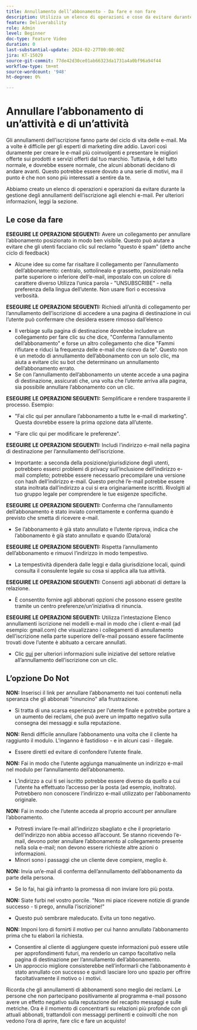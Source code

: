 ```yaml
---
title: Annullamento dell’abbonamento - Da fare e non fare
description: Utilizza un elenco di operazioni e cose da evitare durante la gestione degli annullamenti di abbonamenti.
feature: Deliverability
role: Admin
level: Beginner
doc-type: Feature Video
duration: 0
last-substantial-update: 2024-02-27T00:00:00Z
jira: KT-15029
source-git-commit: 77de42d30ce01ab66323da1731a4a0bf96a94f44
workflow-type: tm+mt
source-wordcount: '948'
ht-degree: 0%

---
```



# Annullare l’abbonamento di un’attività e di un’attività

Gli annullamenti dell’iscrizione fanno parte del ciclo di vita delle e-mail. Ma a volte è difficile per gli esperti di marketing dire addio. Lavori così duramente per creare le e-mail più coinvolgenti e presentare le migliori offerte sui prodotti e servizi offerti dal tuo marchio. Tuttavia, è del tutto normale, e dovrebbe essere normale, che alcuni abbonati decidano di andare avanti. Questo potrebbe essere dovuto a una serie di motivi, ma il punto è che non sono più interessati a sentire da te.

Abbiamo creato un elenco di operazioni e operazioni da evitare durante la gestione degli annullamenti dell’iscrizione agli elenchi e-mail. Per ulteriori informazioni, leggi la sezione.

## Le cose da fare

**ESEGUIRE LE OPERAZIONI SEGUENTI:** Avere un collegamento per annullare l’abbonamento posizionato in modo ben visibile. Questo può aiutare a evitare che gli utenti facciano clic sul reclamo &quot;questo è spam&quot; (detto anche ciclo di feedback)

+ Alcune idee su come far risaltare il collegamento per l’annullamento dell’abbonamento: centralo, sottolinealo e grassetto, posizionalo nella parte superiore o inferiore dell’e-mail, impostalo con un colore di carattere diverso Utilizza l’unica parola - &quot;UNSUBSCRIBE&quot; - nella preferenza della lingua dell’utente. Non usare fiori o eccessiva verbosità.

**ESEGUIRE LE OPERAZIONI SEGUENTI:** Richiedi all’unità di collegamento per l’annullamento dell’iscrizione di accedere a una pagina di destinazione in cui l’utente può confermare che desidera essere rimosso dall’elenco

+ Il verbiage sulla pagina di destinazione dovrebbe includere un collegamento per fare clic su che dice, &quot;Conferma l’annullamento dell’abbonamento&quot; e forse un altro collegamento che dice &quot;Fammi rifiutare e riduci la frequenza delle e-mail che ricevo da te&quot;. Questo non è un metodo di annullamento dell’abbonamento con un solo clic, ma aiuta a evitare clic su bot che determinano un annullamento dell’abbonamento errato.
+ Se con l’annullamento dell’abbonamento un utente accede a una pagina di destinazione, assicurati che, una volta che l’utente arriva alla pagina, sia possibile annullare l’abbonamento con un clic.

**ESEGUIRE LE OPERAZIONI SEGUENTI:** Semplificare e rendere trasparente il processo. Esempio:

+ &quot;Fai clic qui per annullare l’abbonamento a tutte le e-mail di marketing&quot;. Questa dovrebbe essere la prima opzione data all’utente.

+ &quot;Fare clic qui per modificare le preferenze&quot;.

**ESEGUIRE LE OPERAZIONI SEGUENTI:** Includi l’indirizzo e-mail nella pagina di destinazione per l’annullamento dell’iscrizione.

+ Importante: a seconda della posizione/giurisdizione degli utenti, potrebbero esserci problemi di privacy sull’inclusione dell’indirizzo e-mail completo; potrebbe essere necessario precompilare una versione con hash dell’indirizzo e-mail. Questo perché l’e-mail potrebbe essere stata inoltrata dall’indirizzo a cui si era originariamente iscritti. Rivolgiti al tuo gruppo legale per comprendere le tue esigenze specifiche.

**ESEGUIRE LE OPERAZIONI SEGUENTI:** Conferma che l’annullamento dell’abbonamento è stato inviato correttamente e conferma quando è previsto che smetta di ricevere e-mail.

+ Se l’abbonamento è già stato annullato e l’utente riprova, indica che l’abbonamento è già stato annullato e quando (Data/ora)

**ESEGUIRE LE OPERAZIONI SEGUENTI:** Rispetta l’annullamento dell’abbonamento e rimuovi l’indirizzo in modo tempestivo.

+ La tempestività dipenderà dalle leggi e dalla giurisdizione locali, quindi consulta il consulente legale su cosa si applica alla tua attività.

**ESEGUIRE LE OPERAZIONI SEGUENTI:** Consenti agli abbonati di dettare la relazione.

+ È consentito fornire agli abbonati opzioni che possono essere gestite tramite un centro preferenze/un’iniziativa di rinuncia.

**ESEGUIRE LE OPERAZIONI SEGUENTI:** Utilizza l’intestazione Elenco annullamenti iscrizione nei modelli e-mail in modo che i client e-mail (ad esempio: gmail.com) che visualizzano i collegamenti di annullamento dell’iscrizione nella parte superiore dell’e-mail possano essere facilmente trovati dove l’utente è abituato a cercare annullati.

+ Clic [qui](https://experienceleague.adobe.com/docs/deliverability-learn/deliverability-best-practice-guide/additional-resources/guidance-around-changes-to-google-and-yahoo.html?lang=it) per ulteriori informazioni sulle iniziative del settore relative all’annullamento dell’iscrizione con un clic.

## L’opzione Do Not


**NON:** Inserisci il link per annullare l’abbonamento nei tuoi contenuti nella speranza che gli abbonati &quot;rinuncino&quot; alla frustrazione.

+ Si tratta di una scarsa esperienza per l’utente finale e potrebbe portare a un aumento dei reclami, che può avere un impatto negativo sulla consegna dei messaggi e sulla reputazione.

**NON:** Rendi difficile annullare l’abbonamento una volta che il cliente ha raggiunto il modulo. L&#39;inganno è fastidioso - e in alcuni casi - illegale.

+ Essere diretti ed evitare di confondere l’utente finale.

**NON:** Fai in modo che l’utente aggiunga manualmente un indirizzo e-mail nel modulo per l’annullamento dell’abbonamento.

+ L’indirizzo a cui ti sei iscritto potrebbe essere diverso da quello a cui l’utente ha effettuato l’accesso per la posta (ad esempio, inoltrato).  Potrebbero non conoscere l’indirizzo e-mail utilizzato per l’abbonamento originale.

**NON:** Fai in modo che l’utente acceda al proprio account per annullare l’abbonamento.

+ Potresti inviare l’e-mail all’indirizzo sbagliato e che il proprietario dell’indirizzo non abbia accesso all’account.  Se stanno ricevendo l’e-mail, devono poter annullare l’abbonamento al collegamento presente nella sola e-mail; non devono essere richieste altre azioni o informazioni.
+ Minori sono i passaggi che un cliente deve compiere, meglio è.

**NON:** Invia un’e-mail di conferma dell’annullamento dell’abbonamento da parte della persona.

+ Se lo fai, hai già infranto la promessa di non inviare loro più posta.

**NON:** Siate furbi nel vostro porcile. &quot;Non mi piace ricevere notizie di grande successo - ti prego, annulla l’iscrizione!&quot;

+ Questo può sembrare maleducato. Evita un tono negativo.

**NON:** Imponi loro di fornirti il motivo per cui hanno annullato l’abbonamento prima che tu elabori la richiesta.

+ Consentire al cliente di aggiungere queste informazioni può essere utile per approfondimenti futuri, ma renderlo un campo facoltativo nella pagina di destinazione per l’annullamento dell’abbonamento.
+ Un approccio migliore consisterebbe nell’informarli che l’abbonamento è stato annullato con successo e quindi lasciare loro uno spazio per offrire facoltativamente il motivo o i motivi.

Ricorda che gli annullamenti di abbonamenti sono meglio dei reclami. Le persone che non partecipano positivamente al programma e-mail possono avere un effetto negativo sulla reputazione del recapito messaggi e sulle metriche. Ora è il momento di concentrarti su relazioni più profonde con gli attuali abbonati, trattandoli con messaggi pertinenti e coinvolti che non vedono l’ora di aprire, fare clic e fare un acquisto!
